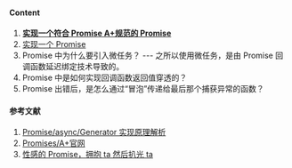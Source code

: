 #### Content

1. [**实现一个符合 Promise A+规范的 Promise**](/Code/myPromise.js)
2. [实现一个 Promise](/Code/Promise.js)
3. Promise 中为什么要引入微任务？ --- 之所以使用微任务，是由 Promise 回调函数延迟绑定技术导致的。
4. Promise 中是如何实现回调函数返回值穿透的？
5. Promise 出错后，是怎么通过“冒泡”传递给最后那个捕获异常的函数？

#### 参考文献

1. [Promise/async/Generator 实现原理解析](https://mp.weixin.qq.com/s/3xfLpQ2h0v8yt2W7opLwGw)
2. [Promises/A+官网](https://promisesaplus.com/)
3. [性感的 Promise，拥抱 ta 然后扒光 ta](https://juejin.im/post/5ab20c58f265da23a228fe0f)
